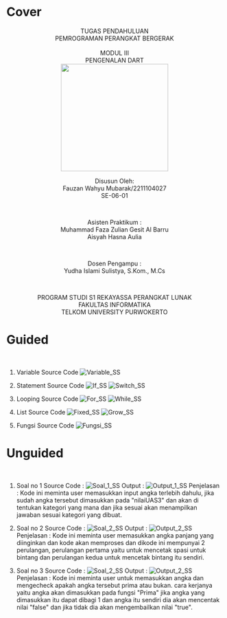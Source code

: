 # Cover 
<div align="center">
TUGAS PENDAHULUAN <br>
PEMROGRAMAN PERANGKAT BERGERAK <br>
<br>
MODUL III <br>
PENGENALAN DART <br>

<img src="https://lac.telkomuniversity.ac.id/wp-content/uploads/2021/01/cropped-1200px-Telkom_University_Logo.svg-270x270.png" width="250px">

<br>

Disusun Oleh: <br>
Fauzan Wahyu Mubarak/2211104027 <br>
SE-06-01 <br>

<br>

Asisten Praktikum : <br>
Muhammad Faza Zulian Gesit Al Barru <br>
Aisyah Hasna Aulia <br>

<br>

Dosen Pengampu : <br>
Yudha Islami Sulistya, S.Kom., M.Cs <br>

<br>

PROGRAM STUDI S1 REKAYASSA PERANGKAT LUNAK <br>
FAKULTAS INFORMATIKA <br> 
TELKOM UNIVERSITY PURWOKERTO <br>

</div>

# Guided
<br>

1. Variable 
    Source Code
    ![Variable_SS](/03_Pengenalan_Dart/img/var.png)

2. Statement
    Source Code
    ![If_SS](/03_Pengenalan_Dart/img/if.png)
    ![Switch_SS](/03_Pengenalan_Dart/img/switch.png)

3. Looping
    Source Code
    ![For_SS](/03_Pengenalan_Dart/img/for.png)
    ![While_SS](/03_Pengenalan_Dart/img/while.png)

4. List
    Source Code
    ![Fixed_SS](/03_Pengenalan_Dart/img/fixed.png)
    ![Grow_SS](/03_Pengenalan_Dart/img/grow.png)

5. Fungsi
    Source Code
    ![Fungsi_SS](/03_Pengenalan_Dart/img/Fungsi.png)

# Unguided
<br>

1. Soal no 1
    Source Code :
    ![Soal_1_SS](/03_Pengenalan_Dart/img/soal_1.png)
    Output :
    ![Output_1_SS](/03_Pengenalan_Dart/img/output_1.png)
    Penjelasan :
    Kode ini meminta user memasukkan input angka terlebih dahulu, jika sudah angka tersebut dimasukkan pada "nilaiUAS3" dan akan di tentukan kategori yang mana dan jika sesuai akan menampilkan jawaban sesuai kategori yang dibuat.

2. Soal no 2
    Source Code :
    ![Soal_2_SS](/03_Pengenalan_Dart/img/soal_2.png)
    Output :
    ![Output_2_SS](/03_Pengenalan_Dart/img/output_2.png)
    Penjelasan :
    Kode ini meminta user memasukkan angka panjang yang diinginkan dan kode akan memproses dan dikode ini mempunyai 2 perulangan, perulangan pertama yaitu untuk mencetak spasi untuk bintang dan perulangan kedua untuk mencetak bintang itu sendiri.

3. Soal no 3
    Source Code :
    ![Soal_2_SS](/03_Pengenalan_Dart/img/soal_3.png)
    Output :
    ![Output_2_SS](/03_Pengenalan_Dart/img/output_3.png)
    Penjelasan :
    Kode ini meminta user untuk memasukkan angka dan mengecheck apakah angka tersebut prima atau bukan. cara kerjanya yaitu angka akan dimasukkan pada fungsi "Prima" jika angka yang dimasukkan itu dapat dibagi 1 dan angka itu sendiri dia akan mencentak nilai "false" dan jika tidak dia akan mengembailkan nilai "true".
